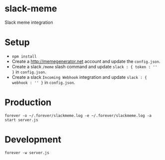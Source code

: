 # slack-meme
Slack meme integration

# Setup
* `npm install`
* Create a http://memegenerator.net account and update the `config.json`.
* Create a slack `/meme` slash command and update `slack : { token : '' }` in `config.json`.
* Create a slack `Incoming Webhook` integration and update `slack : { webhook : '' }` in `config.json`.

# Production
`forever -o ~/.forever/slackmeme.log -e ~/.forever/slackmeme.log -a start server.js`

# Development
`forever -w server.js`
